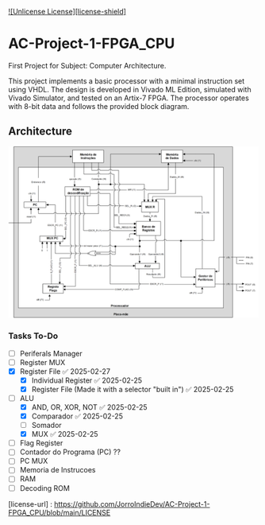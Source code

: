 [![Unlicense License][license-shield]](https://github.com/JorroIndieDev/AC-Project-1-FPGA_CPU/blob/main/LICENSE)
# AC-Project-1-FPGA_CPU
First Project for Subject: Computer Architecture.

This project implements a basic processor with a minimal instruction set using VHDL. The design is developed in Vivado ML Edition, simulated with Vivado Simulator, and tested on an Artix-7 FPGA. The processor operates with 8-bit data and follows the provided block diagram.

## Architecture

![CPU architeture](MotherBoard.png)

### Tasks To-Do

- [ ] Periferals Manager
- [ ] Register MUX
- [x] Register File ✅ 2025-02-27
	- [x] Individual Register ✅ 2025-02-25
	- [x] Register File (Made it with a selector "built in") ✅ 2025-02-25
- [ ] ALU
	- [x] AND, OR, XOR, NOT ✅ 2025-02-25
	- [x] Comparador ✅ 2025-02-25
	- [ ] Somador
	- [x] MUX ✅ 2025-02-25
- [ ] Flag Register
- [ ] Contador do Programa (PC) ??
- [ ] PC MUX
- [ ] Memoria de Instrucoes
- [ ] RAM
- [ ] Decoding ROM

[license-url] : https://github.com/JorroIndieDev/AC-Project-1-FPGA_CPU/blob/main/LICENSE